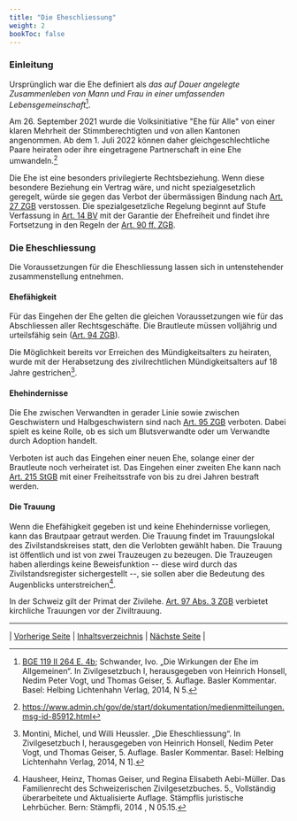 ```yaml
---
title: "Die Eheschliessung"
weight: 2
bookToc: false
---
```


### Einleitung

Ursprünglich war die Ehe definiert als *das auf Dauer angelegte
Zusammenleben von Mann und Frau in 
einer umfassenden Lebensgemeinschaft*[^1].

Am 26. September 2021 wurde die Volksinitiative "Ehe für Alle" von einer
klaren Mehrheit der Stimmberechtigten und von allen Kantonen
angenommen. Ab dem 1. Juli 2022 können daher gleichgeschlechtliche Paare heiraten oder
ihre eingetragene Partnerschaft in eine Ehe umwandeln.[^20]

Die Ehe ist eine besonders privilegierte Rechtsbeziehung. Wenn diese besondere Beziehung ein
Vertrag wäre, und nicht spezialgesetzlich geregelt,
würde sie gegen das Verbot der übermässigen Bindung nach [Art. 27
ZGB](https://www.fedlex.admin.ch/eli/cc/24/233_245_233/de#art_27)
verstossen. Die spezialgesetzliche Regelung beginnt auf Stufe
Verfassung in [Art. 14 BV](https://www.fedlex.admin.ch/eli/cc/1999/404/de#art_14) mit der Garantie der Ehefreiheit und findet
ihre Fortsetzung in den Regeln der [Art. 90 ff. ZGB](https://www.fedlex.admin.ch/eli/cc/24/233_245_233/de#part_2/part_1).

### Die Eheschliessung

Die Voraussetzungen für die Eheschliessung lassen sich in untenstehender
zusammenstellung entnehmen.

#### Ehefähigkeit

Für das Eingehen der Ehe gelten die gleichen Voraussetzungen wie für das
Abschliessen aller Rechtsgeschäfte. Die Brautleute müssen volljährig und
urteilsfähig sein ([Art. 94 ZGB](https://www.fedlex.admin.ch/eli/cc/24/233_245_233/de#art_94)).

Die Möglichkeit bereits vor Erreichen des Mündigkeitsalters zu heiraten,
wurde mit der Herabsetzung des zivilrechtlichen Mündigkeitsalters auf 18
Jahre gestrichen[^3].

#### Ehehindernisse

Die Ehe zwischen Verwandten in gerader Linie sowie zwischen Geschwistern
und Halbgeschwistern sind nach [Art. 95
ZGB](https://www.fedlex.admin.ch/eli/cc/24/233_245_233/de#art_95)
verboten. Dabei spielt es
keine Rolle, ob es sich um Blutsverwandte oder um Verwandte durch
Adoption handelt.

Verboten ist auch das Eingehen einer neuen Ehe, solange einer der
Brautleute noch verheiratet ist. Das Eingehen einer zweiten Ehe kann
nach [Art. 215 StGB](https://www.fedlex.admin.ch/eli/cc/54/757_781_799/de#book_2/tit_6/lvl_d4e604) mit einer Freiheitsstrafe von bis zu drei Jahren
bestraft werden.

#### Die Trauung

Wenn die Ehefähigkeit gegeben ist und keine Ehehindernisse vorliegen,
kann das Brautpaar getraut werden. Die Trauung findet im Trauungslokal
des Zivilstandskreises statt, den die Verlobten gewählt haben. Die
Trauung ist öffentlich und ist von zwei Trauzeugen zu bezeugen. Die
Trauzeugen haben allerdings keine Beweisfunktion -- diese wird durch das
Zivilstandsregister sichergestellt --, sie sollen aber die Bedeutung des
Augenblicks unterstreichen[^5].

In der Schweiz gilt der Primat der Zivilehe. [Art. 97 Abs. 3
ZGB](https://www.fedlex.admin.ch/eli/cc/24/233_245_233/de#art_97)
verbietet kirchliche Trauungen vor der Ziviltrauung.

---

| [Vorherige Seite](verloebnis) | [Inhaltsverzeichnis](../index) | [Nächste Seite](trauung_im_ausland) |


[^1]: [BGE 119 II 264 E. 4b](http://relevancy.bger.ch/php/clir/http/index.php?highlight_docid=atf%3A%2F%2F119-II-264%3Ade&lang=de&type=show_document#:~:text=Nach%20Art.%2054,zu%20Art.%2054); Schwander, Ivo. „Die Wirkungen der Ehe im Allgemeinen“. In Zivilgesetzbuch I, herausgegeben von Heinrich Honsell, Nedim Peter Vogt, und Thomas Geiser, 5. Auflage. Basler Kommentar. Basel: Helbing Lichtenhahn Verlag, 2014, N 5.

[^2]: Hausheer, Heinz, Thomas Geiser, und Regina Elisabeth Aebi-Müller.
    Das Familienrecht des Schweizerischen Zivilgesetzbuches. 5.,
    Vollständig überarbeitete und Aktualisierte Auflage. Stämpflis
    juristische Lehrbücher. Bern: Stämpfli, 2014 (Zitiert Familienrecht ZGB), N 05.01.

[^3]: Montini, Michel, und Willi Heussler. „Die Eheschliessung“. In Zivilgesetzbuch I, herausgegeben von Heinrich Honsell, Nedim Peter Vogt, und Thomas Geiser, 5. Auflage. Basler Kommentar. Basel: Helbing Lichtenhahn Verlag, 2014, N 1].

[^4]: Familienrecht ZGB, N 05.08.

[^5]: Hausheer, Heinz, Thomas Geiser, und Regina Elisabeth Aebi-Müller.
    Das Familienrecht des Schweizerischen Zivilgesetzbuches. 5.,
    Vollständig überarbeitete und Aktualisierte Auflage. Stämpflis
    juristische Lehrbücher. Bern: Stämpfli, 2014 , N 05.15.

[^20]: https://www.admin.ch/gov/de/start/dokumentation/medienmitteilungen.msg-id-85912.html
